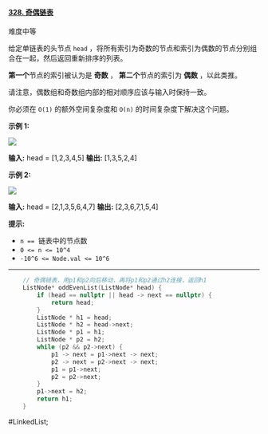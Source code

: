 #### [328. 奇偶链表](https://leetcode.cn/problems/odd-even-linked-list/)

难度中等

给定单链表的头节点 `head` ，将所有索引为奇数的节点和索引为偶数的节点分别组合在一起，然后返回重新排序的列表。

**第一个**节点的索引被认为是 **奇数** ， **第二个**节点的索引为 **偶数** ，以此类推。

请注意，偶数组和奇数组内部的相对顺序应该与输入时保持一致。

你必须在 `O(1)` 的额外空间复杂度和 `O(n)` 的时间复杂度下解决这个问题。

**示例 1:**

![](https://assets.leetcode.com/uploads/2021/03/10/oddeven-linked-list.jpg)

**输入:** head = [1,2,3,4,5]
**输出:** [1,3,5,2,4]

**示例 2:**

![](https://assets.leetcode.com/uploads/2021/03/10/oddeven2-linked-list.jpg)

**输入:** head = [2,1,3,5,6,4,7]
**输出:** [2,3,6,7,1,5,4]

**提示:**

-   `n ==`  链表中的节点数
-   `0 <= n <= 10^4`
-   `-10^6 <= Node.val <= 10^6`
-------
```cpp
    // 奇偶链表，用p1和p2向后移动，再将p1和p2通过h2连接，返回h1
    ListNode* oddEvenList(ListNode* head) {
        if (head == nullptr || head -> next == nullptr) {
            return head;
        }
        ListNode * h1 = head;
        ListNode * h2 = head->next;
        ListNode * p1 = h1;
        ListNode * p2 = h2;
        while (p2 && p2->next) {
            p1 -> next = p1->next -> next;
            p2 -> next = p2->next -> next;
            p1 = p1->next;
            p2 = p2->next;
        }
        p1->next = h2;
        return h1;
    }
```
#LinkedList;